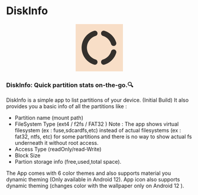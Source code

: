 # DiskInfo

<p align="center">
  <img src="app/src/main/ic_launcher-playstore.png" width="128px" height="128px"/>
</p>

### DiskInfo: Quick partition stats on-the-go.🔍

DiskInfo is a simple app to list partitions of your device. (Initial Build)
It also provides you a basic info of all the partitions like :
- Partition name (mount path)
- FileSystem Type (ext4 / f2fs / FAT32 )
  Note : The app shows virtual filesystem (ex : fuse,sdcardfs,etc) instead of 
  actual filesystems (ex : fat32, ntfs, etc) for some partitions and there is no 
  way to show actual fs underneath it without root access.
- Access Type (readOnly/read-Write)
- Block Size 
- Partion storage info (free,used,total space).

The App comes with 6 color themes and also supports material you dynamic theming (Only available in Android 12). 
App icon also supports dynamic theming (changes color with the wallpaper only on Android 12 ).
